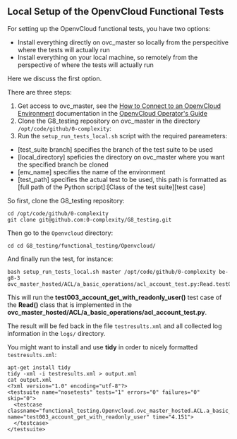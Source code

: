 ## Local Setup of the OpenvCloud Functional Tests

For setting up the OpenvCloud functional tests, you have two options:
- Install everything directly on ovc\_master so locally from the perspecitive where the tests will actually run
- Install everything on your local machine, so remotely from the perspective of where the tests will actually run

Here we discuss the first option.

There are three steps:
1. Get access to ovc\_master, see the [How to Connect to an OpenvCloud Environment](https://gig.gitbooks.io/ovcdoc_public/content/Sysadmin/Connect/connect.html) documentation in the [OpenvCloud Operator's Guide](https://www.gitbook.com/book/gig/ovcdoc_public/details)
2. Clone the G8_testing repository on ovc\_master in the directory `/opt/code/github/0-complexity`:
3. Run the `setup_run_tests_local.sh` script with the required pareameters:
  - [test_suite branch] specifies the branch of the test suite to be used
  - [local\_directory] speficies the directory on ovc_master where you want the specified branch be cloned
  - [env_name] specifies the name of the environment
  - [test_path] specifies the actual test to be used, this path is formatted as [full path of the Python script]:[Class of the test suite][test case]

So first, clone the G8_testing repository:
```
cd /opt/code/github/0-complexity
git clone git@github.com:0-complexity/G8_testing.git
```

Then go to the `Openvcloud` directory:
```
cd cd G8_testing/functional_testing/Openvcloud/
```

And finally run the test, for instance:
```
bash setup_run_tests_local.sh master /opt/code/github/0-complexity be-g8-3 ovc_master_hosted/ACL/a_basic_operations/acl_account_test.py:Read.test003_account_get_with_readonly_user
```

This will run the **test003\_account\_get\_with\_readonly\_user()** test case of the **Read()** class that is implemented in the **ovc_master_hosted/ACL/a_basic_operations/acl_account_test.py**.

The result will be fed back in the file `testresults.xml` and all collected log information in the `logs/` directory.

You might want to install and use **tidy** in order to nicely formatted `testresults.xml`:
```
apt-get install tidy
tidy -xml -i testresults.xml > output.xml
cat output.xml
<?xml version="1.0" encoding="utf-8"?>
<testsuite name="nosetests" tests="1" errors="0" failures="0" skip="0">
  <testcase classname="functional_testing.Openvcloud.ovc_master_hosted.ACL.a_basic_operations.acl_account_test.Read" name="test003_account_get_with_readonly_user" time="4.151">
  </testcase>
</testsuite>
```